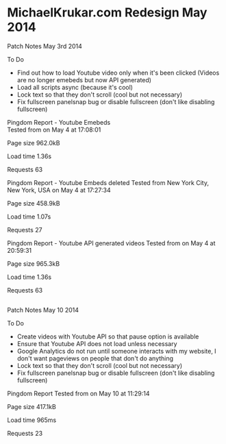 # MichaelKrukar.com Redesign May 2014

Patch Notes May 3rd 2014

To Do

- Find out how to load Youtube video only when it's been clicked (Videos are no longer emebeds but now API generated)
- Load all scripts async (because it's cool)
- Lock text so that they don't scroll (cool but not necessary)
- Fix fullscreen panelsnap bug or disable fullscreen (don't like disabling fullscreen)

Pingdom Report - Youtube Emebeds	
Tested from on May 4 at 17:08:01

Page size
962.0kB

Load time
1.36s

Requests
63

Pingdom Report - Youtube Embeds deleted
Tested from New York City, New York, USA on May 4 at 17:27:34

Page size
458.9kB

Load time
1.07s

Requests
27

Pingdom Report - Youtube API generated videos
Tested from on May 4 at 20:59:31

Page size
965.3kB

Load time
1.36s

Requests
63

##

Patch Notes May 10 2014

To Do

- Create videos with Youtube API so that pause option is available
- Ensure that Youtube API does not load unless necessary
- Google Analytics do not run until someone interacts with my website, I don't want pageviews on people that don't do anything
- Lock text so that they don't scroll (cool but not necessary)
- Fix fullscreen panelsnap bug or disable fullscreen (don't like disabling fullscreen)

Pingdom Report
Tested from on May 10 at 11:29:14

Page size
417.1kB

Load time
965ms

Requests
23